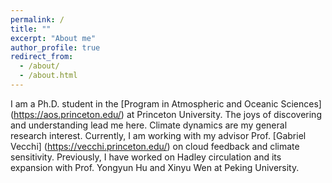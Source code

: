 ```yaml
---
permalink: /
title: ""
excerpt: "About me"
author_profile: true
redirect_from: 
  - /about/
  - /about.html
---
```


I am a Ph.D. student in the [Program in Atmospheric and Oceanic Sciences] (https://aos.princeton.edu/) at Princeton University. The joys of discovering and understanding lead me here. Climate dynamics are my general research interest. Currently, I am working with my advisor Prof. [Gabriel Vecchi] (https://vecchi.princeton.edu/) on cloud feedback and climate sensitivity. Previously, I have worked on Hadley circulation and its expansion with Prof. Yongyun Hu and Xinyu Wen at Peking University. 

